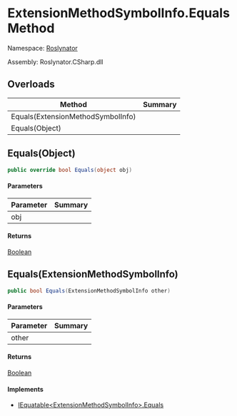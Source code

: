 # ExtensionMethodSymbolInfo\.Equals Method

Namespace: [Roslynator](../../README.md)

Assembly: Roslynator\.CSharp\.dll

## Overloads

| Method | Summary |
| ------ | ------- |
| Equals\(ExtensionMethodSymbolInfo\) | |
| Equals\(Object\) | |

## Equals\(Object\)

```csharp
public override bool Equals(object obj)
```

#### Parameters

| Parameter | Summary |
| --------- | ------- |
| obj | |

#### Returns

[Boolean](https://docs.microsoft.com/en-us/dotnet/api/system.boolean)


## Equals\(ExtensionMethodSymbolInfo\)

```csharp
public bool Equals(ExtensionMethodSymbolInfo other)
```

#### Parameters

| Parameter | Summary |
| --------- | ------- |
| other | |

#### Returns

[Boolean](https://docs.microsoft.com/en-us/dotnet/api/system.boolean)

#### Implements

* [IEquatable\<ExtensionMethodSymbolInfo>.Equals](https://docs.microsoft.com/en-us/dotnet/api/system.iequatable-1.equals)

